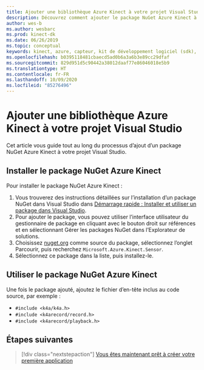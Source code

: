 ```yaml
---
title: Ajouter une bibliothèque Azure Kinect à votre projet Visual Studio
description: Découvrez comment ajouter le package NuGet Azure Kinect à votre projet Visual Studio.
author: wes-b
ms.author: wesbarc
ms.prod: kinect-dk
ms.date: 06/26/2019
ms.topic: conceptual
keywords: kinect, azure, capteur, kit de développement logiciel (sdk), visual studio 2017, visual studio 2019, nuget
ms.openlocfilehash: b0395118481cbaecd5ad0b6a3a6b3e89cc29dfaf
ms.sourcegitcommit: 829d951d5c90442a38012daaf77e86046018e5b9
ms.translationtype: HT
ms.contentlocale: fr-FR
ms.lasthandoff: 10/09/2020
ms.locfileid: "85276496"
---
```

# <a name="add-azure-kinect-library-to-your-visual-studio-project"></a>Ajouter une bibliothèque Azure Kinect à votre projet Visual Studio

Cet article vous guide tout au long du processus d’ajout d’un package NuGet Azure Kinect à votre projet Visual Studio.

## <a name="install-azure-kinect-nuget-package"></a>Installer le package NuGet Azure Kinect

Pour installer le package NuGet Azure Kinect :

1. Vous trouverez des instructions détaillées sur l’installation d’un package NuGet dans Visual Studio dans [Démarrage rapide : Installer et utiliser un package dans Visual Studio](https://docs.microsoft.com/nuget/quickstart/install-and-use-a-package-in-visual-studio).
2. Pour ajouter le package, vous pouvez utiliser l’interface utilisateur du gestionnaire de package en cliquant avec le bouton droit sur références et en sélectionnant Gérer les packages NuGet dans l’Explorateur de solutions.
3. Choisissez [nuget.org](https://www.nuget.org) comme source du package, sélectionnez l’onglet Parcourir, puis recherchez `Microsoft.Azure.Kinect.Sensor`.
4. Sélectionnez ce package dans la liste, puis installez-le.

## <a name="use-azure-kinect-nuget-package"></a>Utiliser le package NuGet Azure Kinect

Une fois le package ajouté, ajoutez le fichier d’en-tête inclus au code source, par exemple :

- `#include <k4a/k4a.h>`
- `#include <k4arecord/record.h>`
- `#include <k4arecord/playback.h>`

## <a name="next-steps"></a>Étapes suivantes

> [!div class="nextstepaction"]
>[Vous êtes maintenant prêt à créer votre première application](build-first-app.md)
